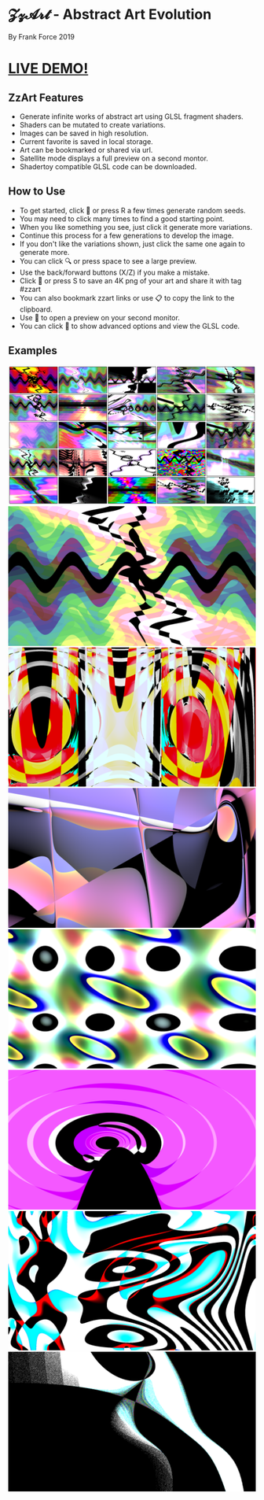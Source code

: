 # 𝓩𝔃𝓐𝓻𝓽 - Abstract Art Evolution
By Frank Force 2019

# [LIVE DEMO!](https://zzart.3d2k.com)

## ZzArt Features

- Generate infinite works of abstract art using GLSL fragment shaders.
- Shaders can be mutated to create variations.
- Images can be saved in high resolution.
- Current favorite is saved in local storage.
- Art can be bookmarked or shared via url.
- Satellite mode displays a full preview on a second montor.
- Shadertoy compatible GLSL code can be downloaded.

## How to Use

- To get started, click 🎲 or press R a few times generate random seeds.
- You may need to click many times to find a good starting point.
- When you like something you see, just click it generate more variations.
- Continue this process for a few generations to develop the image.
- If you don't like the variations shown, just click the same one again to generate more.
- You can click 🔍 or press space to see a large preview.
- Use the back/forward buttons (X/Z) if you make a mistake.
- Click 💾 or press S to save an 4K png of your art and share it with tag #zzart
- You can also bookmark zzart links or use 📋 to copy the link to the clipboard.
- Use 📡 to open a preview on your second monitor.
- You can click 🔧 to show advanced options and view the GLSL code.

## Examples

![Example](/examples/1.png)
![Example](/examples/2.png)
![Example](/examples/3.png)
![Example](/examples/4.png)
![Example](/examples/5.png)
![Example](/examples/6.png)
![Example](/examples/7.png)
![Example](/examples/8.png)
